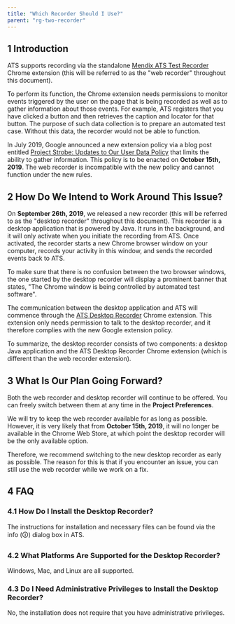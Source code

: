 ```yaml
---
title: "Which Recorder Should I Use?"
parent: "rg-two-recorder"
---
```


## 1 Introduction

ATS supports recording via the standalone [Mendix ATS Test Recorder](https://chrome.google.com/webstore/detail/mendix-ats-test-recorder/kblpnkkjafjgehchjgoacgobnbmfegcp) Chrome extension (this will be referred to as the "web recorder" throughout this document).

To perform its function, the Chrome extension needs permissions to monitor events triggered by the user on the page that is being recorded as well as to gather information about those events. For example, ATS registers that you have clicked a button and then retrieves the caption and locator for that button. The purpose of such data collection is to prepare an automated test case. Without this data, the recorder would not be able to function.

In July 2019, Google announced a new extension policy via a blog post entitled [Project Strobe: Updates to Our User Data Policy](https://blog.chromium.org/2019/07/project-strobe-updates.html) that limits the ability to gather information. This policy is to be enacted on **October 15th, 2019**. The web recorder is incompatible with the new policy and cannot function under the new rules.

## 2 How Do We Intend to Work Around This Issue?

On **September 26th, 2019**, we released a new recorder (this will be referred to as the "desktop recorder" throughout this document). This recorder is a desktop application that is powered by Java. It runs in the background, and it will only activate when you initiate the recording from ATS. Once activated, the recorder starts a new Chrome browser window on your computer, records your activity in this window, and sends the recorded events back to ATS.

To make sure that there is no confusion between the two browser windows, the one started by the desktop recorder will display a prominent banner that states, "The Chrome window is being controlled by automated test software".

The communication between the desktop application and ATS will commence through the [ATS Desktop Recorder](https://chrome.google.com/webstore/detail/ats-desktop-recorder/bbhjdcfbnbpoffamjgjkfionmnhciife) Chrome extension. This extension only needs permission to talk to the desktop recorder, and it therefore complies with the new Google extension policy.

To summarize, the desktop recorder consists of two components: a desktop Java application and the ATS Desktop Recorder Chrome extension (which is different than the web recorder extension).

## 3 What Is Our Plan Going Forward?

Both the web recorder and desktop recorder will continue to be offered. You can freely switch between them at any time in the **Project Preferences**.

We will try to keep the web recorder available for as long as possible. However, it is very likely that from **October 15th, 2019**, it will no longer be available in the Chrome Web Store, at which point the desktop recorder will be the only available option.

Therefore, we recommend switching to the new desktop recorder as early as possible. The reason for this is that if you encounter an issue, you can still use the web recorder while we work on a fix.

## 4 FAQ

### 4.1 How Do I Install the Desktop Recorder?  

The instructions for installation and necessary files can be found via the info (🛈) dialog box in ATS.

### 4.2 What Platforms Are Supported for the Desktop Recorder? 

Windows, Mac, and Linux are all supported.

### 4.3 Do I Need Administrative Privileges to Install the Desktop Recorder?  

No, the installation does not require that you have administrative privileges.
